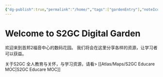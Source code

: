 ```yaml
---
{"dg-publish":true,"permalink":"/home/","tags":["gardenEntry"],"noteIcon":""}
---
```


# Welcome to S2GC Digital Garden

欢迎来到首邦2福音中心的数码花园。
我们将会在这里分享各样的资源，让学习者可以获益。

关于S2GC 全人教育与关怀，与学习资源，请看> [[Atlas/Maps/S2GC Educare MOC\|S2GC Educare MOC]]